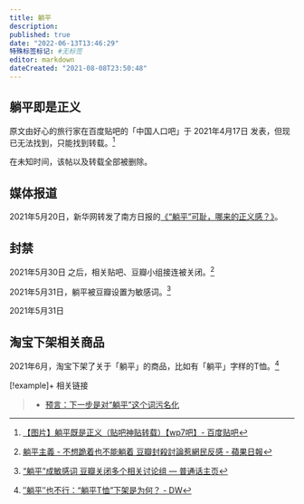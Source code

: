 ```yaml
---
title: 躺平
description:
published: true
date: "2022-06-13T13:46:29"
特殊标签标记: #无标签
editor: markdown
dateCreated: "2021-08-08T23:50:48"
---
```


## 躺平即是正义

原文由好心的旅行家在百度贴吧的「中国人口吧」于 2021年4月17日 发表，但现已无法找到，只能找到转载。[^1]

[^1]: [【图片】躺平既是正义（贴吧神贴转载）【wp7吧】- 百度贴吧](https://web.archive.org/web/20210607112046/http://c.tieba.baidu.com/p/7323391774)

在未知时间，该帖以及转载全部被删除。

## 媒体报道

2021年5月20日，新华网转发了南方日报的[《“躺平”可耻，哪来的正义感？》](https://web.archive.org/web/20211125185731/http://www.xinhuanet.com/comments/2021-05/20/c_1127467232.htm)。

## 封禁

2021年5月30日 之后，相关贴吧、豆瓣小组接连被关闭。[^2]

[^2]: [躺平主義 - 不想跪着也不能躺着 豆瓣封殺討論惹網民反感 - 蘋果日報](https://web.archive.org/web/20210601121824/https://hk.appledaily.com/china/20210601/TD374KXKCJE4PN22CVQQ6UII4I/)

2021年5月31日，躺平被豆瓣设置为敏感词。[^4]

[^4]: [“躺平”成敏感词 豆瓣关闭多个相关讨论组 — 普通话主页](https://web.archive.org/web/20211207083341/https://www.rfa.org/mandarin/Xinwen/4-06012021113157.html)

2021年5月31日

## 淘宝下架相关商品

2021年6月，淘宝下架了关于「躺平」的商品，比如有「躺平」字样的T恤。[^3]

[^3]: [″躺平″也不行：“躺平T恤”下架是为何？ - DW](https://web.archive.org/web/20210622151451/https://www.dw.com/zh/躺平也不行躺平t恤下架是为何/a-57980955)

[!example]+ 相关链接
> + [预言：下一步是对“躺平”这个词污名化](https://archive.is/GWxF0 "https://www.douban.com/group/topic/228403279/")
